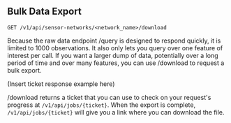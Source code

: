 ## Bulk Data Export

`GET /v1/api/sensor-networks/<network_name>/download`

Because the raw data endpoint /query is designed to respond quickly,
it is limited to 1000 observations.
It also only lets you query over one feature of interest per call.
If you want a larger dump of data,
potentially over a long period of time and over many features,
you can use /download to request a bulk export.

(Insert ticket response example here)

/download returns a ticket that you can use to check on your request's progress
at `/v1/api/jobs/{ticket}`.
When the export is complete, `/v1/api/jobs/{ticket}` will give you a link where you can download the file.
